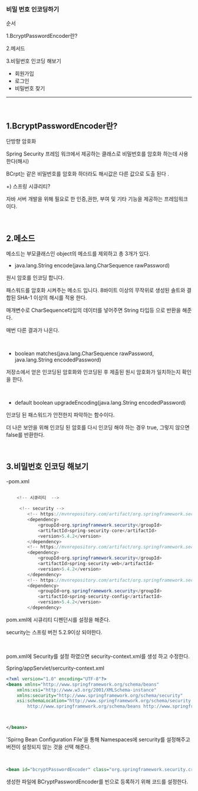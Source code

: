 ### 비밀 번호 인코딩하기 

순서

1.BcryptPasswordEncoder란?

2.메서드 

3.비밀번호 인코딩 해보기
 - 회원가입
 - 로그인
 - 비밀번호 찾기


-----

&nbsp;

1.BcryptPasswordEncoder란?
---

단방향 암호화

Spring Security 프레임 워크에서 제공하는 클래스로 비밀번호를 암호화 하는데 사용한다(해시)


BCrpt는 같은 비밀번호를 암호화 하더라도 해시값은 다른 값으로 도출 된다 .



+) 스프링 시큐리티?

자바 서버 개발을 위해 필요로 한 인증,권한, 부여 및 기타 기능을 제공하는 프레임워크이다.



&nbsp;

2.메소드 
---

메소드는 부모클래스인 object의 메소드를 제외하고 총 3개가 있다.

- java.lang.String	encode​(java.lang.CharSequence rawPassword)

원시 암호를 인코딩 합니다.

패스워드를 암호화 시켜주는 메소드 입니다. 8바이트 이상의 무작위로 생성된 솔트와 결합된 SHA-1 이상의 해시를 적용 한다.

매개변수로 CharSequence타입의 데이터를 넣어주면 String 타입등 으로 반환을 해준다.

매번 다른 결과가 나온다.

&nbsp;

- boolean	matches​(java.lang.CharSequence rawPassword, java.lang.String encodedPassword)


저장소에서 얻은 인코딩된 암호화와 인코딩된 후 제출된 원시 암호화가 일치하는지 확인을 한다.

&nbsp;

- default boolean	upgradeEncoding​(java.lang.String encodedPassword)

인코딩 된 패스워드가 안전한지 파악하는 함수이다.

더 나은 보안을 위해 인코딩 된 암호를 다시 인코딩 해야 하는 경우 true, 그렇지 않으면 false를 반환한다.


&nbsp;

3.비밀번호 인코딩 해보기
-----

-pom.xml

```java
	
	<!-- 시큐리티  -->
	
	 <!-- security -->
        <!-- https://mvnrepository.com/artifact/org.springframework.security/spring-security-core -->
        <dependency>
            <groupId>org.springframework.security</groupId>
            <artifactId>spring-security-core</artifactId>
            <version>5.4.2</version>
        </dependency>
        <!-- https://mvnrepository.com/artifact/org.springframework.security/spring-security-web -->
        <dependency>
            <groupId>org.springframework.security</groupId>
            <artifactId>spring-security-web</artifactId>
            <version>5.4.2</version>
        </dependency>
        <!-- https://mvnrepository.com/artifact/org.springframework.security/spring-security-config -->
        <dependency>
            <groupId>org.springframework.security</groupId>
            <artifactId>spring-security-config</artifactId>
            <version>5.4.2</version>
        </dependency>

```
pom.xml에 시큐리티 디펜던시를 설정을 해준다. 

security는 스프링 버전 5.2.9이상 되야한다.

&nbsp;




pom.xml에 Security를 설정 하였으면 security-context.xml를 생성 하고 수정한다.


Spring/appServlet/sercurity-context.xml

```xml
<?xml version="1.0" encoding="UTF-8"?>
<beans xmlns="http://www.springframework.org/schema/beans"
	xmlns:xsi="http://www.w3.org/2001/XMLSchema-instance"
	xmlns:security="http://www.springframework.org/schema/security"
	xsi:schemaLocation="http://www.springframework.org/schema/security http://www.springframework.org/schema/security/spring-security.xsd
		http://www.springframework.org/schema/beans http://www.springframework.org/schema/beans/spring-beans.xsd">



</beans>
```

'Spirng Bean Configuration File'을 통해  Namespaces에 sercurity를 설정해주고 버전이 설정되지 않는 것을 선택 해준다.


&nbsp;


```xml
<bean id="bcryptPasswordEncoder" class="org.springframework.security.crypto.bcrypt.BCryptPasswordEncoder"></bean>
```
생성한 파일에 BCryptPasswordEncoder를 빈으로 등록하기 위해 코드를 설정한다.


